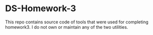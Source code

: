 # DS-Homework-3

This repo contains source code of tools that were used for completing homework3. I do not own or maintain any of the two utilities. 
